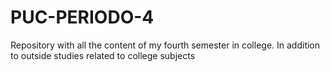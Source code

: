 # PUC-PERIODO-4
 Repository with all the content of my fourth semester in college. In addition to outside studies related to college subjects
